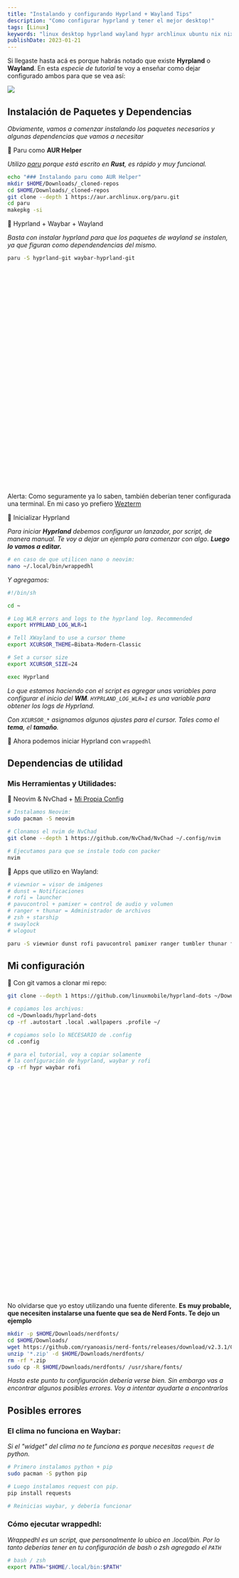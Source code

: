 ```yaml
---
title: "Instalando y configurando Hyprland + Wayland Tips"
description: "Como configurar hyprland y tener el mejor desktop!"
tags: [Linux]
keywords: "linux desktop hyprland wayland hypr archlinux ubuntu nix nixos starship dotfiles dots enviroment window manager wm artix config configuration settings set up setup fedora debian zsh bash"
publishDate: 2023-01-21
---
```


Si llegaste hasta acá es porque habrás notado que existe __Hyrpland__ o __Wayland__. En esta *especie de tutorial* te voy a enseñar como dejar configurado ambos para que se vea así:

![](/img_blog/hyprland.webp)


## Instalación de Paquetes y Dependencias

*Obviamente, vamos a comenzar instalando los paquetes necesarios y algunas dependencias que vamos a necesitar*

🔅 Paru como __AUR Helper__

*Utilizo [paru](https://github.com/Morganamilo/paru) porque está escrito en __Rust__, es rápido y muy funcional.*

~~~ bash
echo "### Instalando paru como AUR Helper"
mkdir $HOME/Downloads/_cloned-repos
cd $HOME/Downloads/_cloned-repos
git clone --depth 1 https://aur.archlinux.org/paru.git
cd paru
makepkg -si
~~~

🔅 Hyprland + Waybar + Wayland

*Basta con instalar hyprland para que los paquetes de wayland se instalen, ya que figuran como dependendencias del mismo.*

~~~ bash
paru -S hyprland-git waybar-hyprland-git
~~~


<div class="alert alert-warning shadow-lg">
  <div>
    <svg xmlns="http://www.w3.org/2000/svg" class="stroke-current flex-shrink-0 h-6 w-6" fill="none" viewBox="0 0 24 24"><path stroke-linecap="round" stroke-linejoin="round" stroke-width="2" d="M12 9v2m0 4h.01m-6.938 4h13.856c1.54 0 2.502-1.667 1.732-3L13.732 4c-.77-1.333-2.694-1.333-3.464 0L3.34 16c-.77 1.333.192 3 1.732 3z" /></svg>
    <span>Alerta: Como seguramente ya lo saben, también deberían tener configurada una terminal. En mi caso yo prefiero <a href='https://github.com/wez/wezterm' class='font-semibold'>Wezterm</a></span>
  </div>
</div>

🔅 Inicializar Hyprland

*Para iniciar __Hyprland__ debemos configurar un lanzador, por script, de manera manual. Te voy a dejar un ejemplo para comenzar con algo. __Luego lo vamos a editar.__*

~~~ bash
# en caso de que utilicen nano o neovim:
nano ~/.local/bin/wrappedhl
~~~

*Y agregamos:*
~~~ bash
#!/bin/sh

cd ~

# Log WLR errors and logs to the hyprland log. Recommended
export HYPRLAND_LOG_WLR=1

# Tell XWayland to use a cursor theme
export XCURSOR_THEME=Bibata-Modern-Classic

# Set a cursor size
export XCURSOR_SIZE=24

exec Hyprland
~~~

*Lo que estamos haciendo con el script es agregar unas variables para configurar el inicio del __WM__. `HYPRLAND_LOG_WLR=1` es una variable para obtener los logs de Hyprland.*

*Con `XCURSOR_*` asignamos algunos ajustes para el cursor. Tales como el __tema__, el __tamaño__.*

🔅 Ahora podemos iniciar Hyprland con `wrappedhl`

## Dependencias de utilidad


### Mis Herramientas y Utilidades:

🔅 Neovim & NvChad + [Mi Propia Config](https://github.com/linuxmobile/nvchad-jsx)

~~~ bash
# Instalamos Neovim:
sudo pacman -S neovim

# Clonamos el nvim de NvChad
git clone --depth 1 https://github.com/NvChad/NvChad ~/.config/nvim

# Ejecutamos para que se instale todo con packer
nvim
~~~

🔅 Apps que utilizo en Wayland:

~~~ bash
# viewnior = visor de imágenes
# dunst = Notificaciones
# rofi = launcher
# pavucontrol + pamixer = control de audio y volumen
# ranger + thunar = Administrador de archivos
# zsh + starship
# swaylock
# wlogout

paru -S viewnior dunst rofi pavucontrol pamixer ranger tumbler thunar ffmpegthumbnailer thunar-archive-plugin file-roller zsh starship swaylock wlogout wlsunset grimblast
~~~



## Mi configuración

🔅 Con git vamos a clonar mi repo:

~~~ bash
git clone --depth 1 https://github.com/linuxmobile/hyprland-dots ~/Downloads/hyprland-dots

# copiamos los archivos:
cd ~/Downloads/hyprland-dots
cp -rf .autostart .local .wallpapers .profile ~/

# copiamos solo lo NECESARIO de .config
cd .config

# para el tutorial, voy a copiar solamente
# la configuración de hyprland, waybar y rofi
cp -rf hypr waybar rofi
~~~

<div class="alert alert-error shadow-lg">
  <div>
    <svg xmlns="http://www.w3.org/2000/svg" class="stroke-current flex-shrink-0 h-6 w-6" fill="none" viewBox="0 0 24 24"><path stroke-linecap="round" stroke-linejoin="round" stroke-width="2" d="M10 14l2-2m0 0l2-2m-2 2l-2-2m2 2l2 2m7-2a9 9 0 11-18 0 9 9 0 0118 0z" /></svg>
    <span>No olvidarse que yo estoy utilizando una fuente diferente. <strong>Es muy probable, que necesiten instalarse una fuente que sea de Nerd Fonts. Te dejo un ejemplo</strong></span>
  </div>
</div>

~~~ bash
mkdir -p $HOME/Downloads/nerdfonts/
cd $HOME/Downloads/
wget https://github.com/ryanoasis/nerd-fonts/releases/download/v2.3.1/CascadiaCode.zip
unzip '*.zip' -d $HOME/Downloads/nerdfonts/
rm -rf *.zip
sudo cp -R $HOME/Downloads/nerdfonts/ /usr/share/fonts/
~~~


*Hasta este punto tu configuración debería verse bien. Sin embargo vas a encontrar algunos posibles errores. Voy a intentar ayudarte a encontrarlos*


## Posibles errores

### El clima no funciona en Waybar:

*Si el "widget" del clima no te funciona es porque necesitas `request` de python.*

~~~ bash
# Primero instalamos python + pip
sudo pacman -S python pip

# Luego instalamos request con pip.
pip install requests

# Reinicias waybar, y debería funcionar
~~~

### Cómo ejecutar wrappedhl:

*Wrappedhl es un script, que personalmente lo ubico en .local/bin. Por lo tanto deberías tener en tu configuración de bash o zsh agregado el `PATH`*

~~~ bash
# bash / zsh
export PATH="$HOME/.local/bin:$PATH"
~~~


